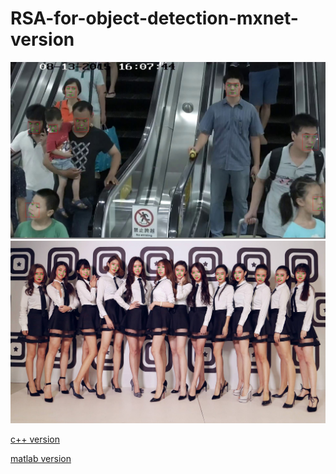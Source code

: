 # RSA-for-object-detection-mxnet-version


![image](image/output/1.jpg)
![image](image/output/test_0.jpg)

[c++ version](https://github.com/QiangXie/RSA-for-object-detection-cpp-version)

[matlab version](https://github.com/sciencefans/RSA-for-object-detection)